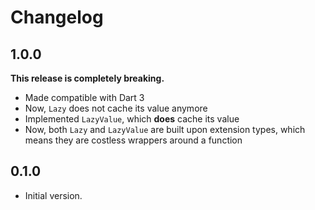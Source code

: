 # Changelog

## 1.0.0

**This release is completely breaking.**

- Made compatible with Dart 3
- Now, `Lazy` does not cache its value anymore
- Implemented `LazyValue`, which **does** cache its value
- Now, both `Lazy` and `LazyValue` are built upon extension types, which means they are costless
wrappers around a function

## 0.1.0

- Initial version.

